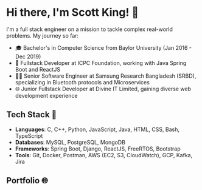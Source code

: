 # Hi there, I'm Scott King! 👋

I'm a full stack engineer on a mission to tackle complex real-world problems. My journey so far:

- 🎓 Bachelor's in Computer Science from Baylor University (Jan 2016 - Dec 2019)
- 💼 Fullstack Developer at ICPC Foundation, working with Java Spring Boot and ReactJS
- 👨‍💻 Senior Software Engineer at Samsung Research Bangladesh (SRBD), specializing in Bluetooth protocols and Microservices
- 🌐 Junior Fullstack Developer at Divine IT Limited, gaining diverse web development experience

## Tech Stack 🚀

- **Languages**: C, C++, Python, JavaScript, Java, HTML, CSS, Bash, TypeScript
- **Databases**: MySQL, PostgreSQL, MongoDB
- **Frameworks**: Spring Boot, Django, ReactJS, FreeRTOS, Bootstrap
- **Tools**: Git, Docker, Postman, AWS (EC2, S3, CloudWatch), GCP, Kafka, Jira

## Portfolio 🌐
